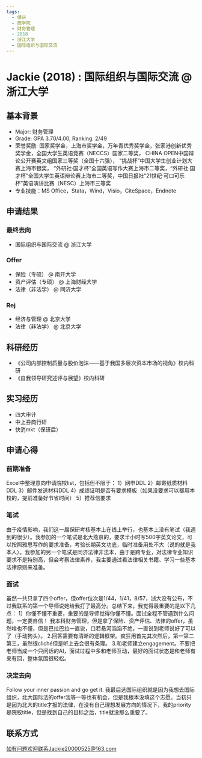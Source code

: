 ```yaml
---
tags:
  - 保研
  - 商学院
  - 财务管理
  - 2018
  - 浙江大学
  - 国际组织与国际交流
---
```


# Jackie (2018) : 国际组织与国际交流 @ 浙江大学

## 基本背景

- Major: 财务管理
- Grade: GPA 3.70/4.00, Ranking: 2/49
- 荣誉奖励: 国家奖学金，上海市奖学金，万年青优秀奖学金，张家港创新优秀奖学金，全国大学生英语竞赛（NECCS）国家二等奖， CHINA OPEN中国辩论公开赛英文组国家三等奖（全国十六强）， “挑战杯”中国大学生创业计划大赛上海市银奖， “外研社·国才杯”全国英语写作大赛上海市二等奖，“外研社·国才杯”全国大学生英语辩论赛上海市二等奖，中国日报社“21世纪·可口可乐杯”英语演讲比赛（NESC）上海市三等奖
- 专业技能：MS Office，Stata，Wind，Visio，CiteSpace，Endnote

## 申请结果

### 最终去向

- 国际组织与国际交流 @ 浙江大学

### Offer

- 保险（专硕） @ 南开大学
- 资产评估（专硕） @ 上海财经大学
- 法律（非法学） @ 同济大学

### Rej

- 经济与管理 @ 北京大学
- 法律（非法学） @ 北京大学

## 科研经历

- 《公司内部控制质量与股价泡沫——基于我国多层次资本市场的视角》校内科研
- 《自我领导研究述评与展望》校内科研  

## 实习经历

- 四大审计
- 中上券商行研
- 快消mkt（保研后）


## 申请心得

### 前期准备

Excel中整理意向申请院校list，包括但不限于：
1）网申DDL
2）邮寄纸质材料DDL
3）邮件发送材料DDL
4）成绩证明是否有要求模板（如果没要求可以都用本校的，提前准备好节省时间）
5）推荐信要求

### 笔试

由于疫情影响，我们这一届保研考核基本上在线上举行，也基本上没有笔试（我遇到的很少）。我参加的一个笔试是北大燕京的，要求半小时写500字英文论文，可以按照雅思写作的要求准备，考验长期英文功底，临时准备用处不大（说的就是我本人）。我参加的另一个笔试是同济法律非法本，由于是跨专业，对法律专业知识要求不是特别高，但会考察法律素养，我主要通过看法律相关书籍、学习一些基本法律原则来准备。

### 面试

虽然一共只拿了四个offer，但offer位次是1/44，1/41，8/57，浙大没有公布，不过我联系的第一个导师说她给我打了最高分。总结下来，我觉得最重要的是以下几点：
1）你懂不懂不重要，重要的是导师觉得你懂不懂。面试全程不管遇到什么问题，一定要自信！ 我本科财务管理，但是拿了保险、资产评估、法律的offer，虽然啥也不懂，但是巴拉巴拉一直说，口若悬河滔滔不绝，一直说到老师说好了可以了（手动狗头）。
2.回答需要有清晰的逻辑框架。疯狂用首先其次然后，第一第二第三，虽然很cliché但是听上去会很有条理。
3.和老师建立engagement。不要把老师当成一个只问话的AI，面试过程中多和老师互动，最好的面试状态是和老师有来有回，整体氛围很轻松。

### 决定去向

Follow your inner passion and go get it. 我最后选国际组织就是因为我想去国际组织，北大国际法的offer我等一等也有机会，但是我根本没填这个志愿。当初只是因为北大的title才报的法律，在没有自己理想发展方向的情况下，我的priority是院校title，但是找到自己的目标之后，title就没那么重要了。

## 联系方式 

如有问题欢迎联系Jackie20000525@163.com
